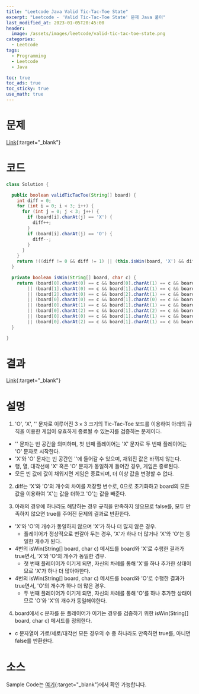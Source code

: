 ```yaml
---
title: "Leetcode Java Valid Tic-Tac-Toe State"
excerpt: "Leetcode - 'Valid Tic-Tac-Toe State' 문제 Java 풀이"
last_modified_at: 2023-01-05T20:45:00
header:
  image: /assets/images/leetcode/valid-tic-tac-toe-state.png
categories:
  - Leetcode
tags:
  - Programming
  - Leetcode
  - Java

toc: true
toc_ads: true
toc_sticky: true
use_math: true
---
```

# 문제
[Link](https://leetcode.com/problems/valid-tic-tac-toe-state){:target="_blank"}

# 코드
```java
class Solution {

  public boolean validTicTacToe(String[] board) {
    int diff = 0;
    for (int i = 0; i < 3; i++) {
      for (int j = 0; j < 3; j++) {
        if (board[i].charAt(j) == 'X') {
          diff++;
        }
        if (board[i].charAt(j) == 'O') {
          diff--;
        }
      }
    }
    return !((diff != 0 && diff != 1) || (this.isWin(board, 'X') && diff == 0) || (this.isWin(board, 'O') && diff == 1));
  }

  private boolean isWin(String[] board, char c) {
    return (board[0].charAt(0) == c && board[0].charAt(1) == c && board[0].charAt(2) == c)
        || (board[1].charAt(0) == c && board[1].charAt(1) == c && board[1].charAt(2) == c)
        || (board[2].charAt(0) == c && board[2].charAt(1) == c && board[2].charAt(2) == c)
        || (board[0].charAt(0) == c && board[1].charAt(0) == c && board[2].charAt(0) == c)
        || (board[0].charAt(1) == c && board[1].charAt(1) == c && board[2].charAt(1) == c)
        || (board[0].charAt(2) == c && board[1].charAt(2) == c && board[2].charAt(2) == c)
        || (board[0].charAt(0) == c && board[1].charAt(1) == c && board[2].charAt(2) == c)
        || (board[0].charAt(2) == c && board[1].charAt(1) == c && board[2].charAt(0) == c);
  }

}
```

# 결과
[Link](https://leetcode.com/problems/valid-tic-tac-toe-state/submissions/871904979/){:target="_blank"}

# 설명
1. 'O', 'X', '' 문자로 이루어진 $3 \times 3$ 크기의 Tic-Tac-Toe 보드를 이용하여 아래의 규칙을 이용한 게임이 유효하게 종료될 수 있는지를 검증하는 문제이다.
- '' 문자는 빈 공간을 의미하며, 첫 번째 플레이어는 'X' 문자로 두 번째 플레이어는 'O' 문자로 시작한다.
- 'X'와 'O' 문자는 빈 공간인 ''에 들어갈 수 있으며, 채워진 값은 바뀌지 않는다.
- 행, 열, 대각선에 'X' 혹은 'O' 문자가 동일하게 들어간 경우, 게임은 종료된다.
- 모든 빈 값에 값이 채워지면 게임은 종료되며, 더 이상 값을 변경할 수 없다.

2. diff는 'X'와 'O'의 개수의 차이를 저장할 변수로, 0으로 초기화하고 board의 모든 값을 이용하여 'X'는 값을 더하고 'O'는 값을 빼준다.

3. 아래의 경우에 하나라도 해당하는 경우 규칙을 만족하지 않으므로 false를, 모두 만족하지 않으면 true를 주어진 문제의 결과로 반환한다.
- 'X'와 'O'의 개수가 동일하지 않으며 'X'가 하나 더 많지 않은 경우.
  - 플레이어가 정상적으로 번갈아 두는 경우, 'X'가 하나 더 많거나 'X'와 'O'는 동일한 개수가 된다.
- 4번의 isWin(String[] board, char c) 메서드를 board와 'X'로 수행한 결과가 true면서, 'X'와 'O'의 개수가 동일한 경우.
  - 첫 번째 플레이어가 이기게 되면, 자신의 차례를 통해 'X'를 하나 추가한 상태이므로 'X'가 하나 더 많아야한다.
- 4번의 isWin(String[] board, char c) 메서드를 board와 'O'로 수행한 결과가 true면서, 'O'의 개수가 하나 더 많은 경우.
  - 두 번째 플레이어가 이기게 되면, 자신의 차례를 통해 'O'를 하나 추가한 상태이므로 'O'와 'X'의 개수가 동일해야한다.

4. board에서 c 문자를 둔 플레이어가 이기는 경우를 검증하기 위한 isWin(String[] board, char c) 메서드를 정의한다.
- c 문자열이 가로/세로/대각선 모든 경우의 수 중 하나라도 만족하면 true를, 아니면 false를 반환한다.

# 소스
Sample Code는 [여기](https://github.com/GracefulSoul/leetcode/blob/master/src/main/java/gracefulsoul/problems/ValidTicTacToeState.java){:target="_blank"}에서 확인 가능합니다.